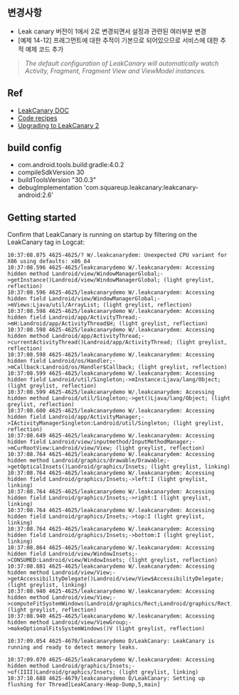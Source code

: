 ## 변경사항
* Leak canary 버전이 1에서 2로 변경되면서 설정과 관련된 여러부분 변경
* [예제 14-12] 프래그먼트에 대한 추적이 기본으로 되어있으므로 서비스에 대한 추적 예제 코드 추가
> *The default configuration of LeakCanary will automatically watch Activity, Fragment, Fragment View and ViewModel instances.*

## Ref
* [LeakCanary DOC](https://square.github.io/leakcanary/)
* [Code recipes](https://square.github.io/leakcanary/recipes/)
* [Upgrading to LeakCanary 2](https://square.github.io/leakcanary/upgrading-to-leakcanary-2.0)

## build config
* com.android.tools.build:gradle:4.0.2
* compileSdkVersion 30
* buildToolsVersion "30.0.3"
* debugImplementation 'com.squareup.leakcanary:leakcanary-android:2.6'

## Getting started
Confirm that LeakCanary is running on startup by filtering on the LeakCanary tag in Logcat:
``` 
10:37:08.075 4625-4625/? W/.leakcanarydem: Unexpected CPU variant for X86 using defaults: x86_64
10:37:08.596 4625-4625/leakcanarydemo W/.leakcanarydem: Accessing hidden method Landroid/view/WindowManagerGlobal;->getInstance()Landroid/view/WindowManagerGlobal; (light greylist, reflection)
10:37:08.596 4625-4625/leakcanarydemo W/.leakcanarydem: Accessing hidden field Landroid/view/WindowManagerGlobal;->mViews:Ljava/util/ArrayList; (light greylist, reflection)
10:37:08.598 4625-4625/leakcanarydemo W/.leakcanarydem: Accessing hidden field Landroid/app/ActivityThread;->mH:Landroid/app/ActivityThread$H; (light greylist, reflection)
10:37:08.598 4625-4625/leakcanarydemo W/.leakcanarydem: Accessing hidden method Landroid/app/ActivityThread;->currentActivityThread()Landroid/app/ActivityThread; (light greylist, reflection)
10:37:08.598 4625-4625/leakcanarydemo W/.leakcanarydem: Accessing hidden field Landroid/os/Handler;->mCallback:Landroid/os/Handler$Callback; (light greylist, reflection)
10:37:08.599 4625-4625/leakcanarydemo W/.leakcanarydem: Accessing hidden field Landroid/util/Singleton;->mInstance:Ljava/lang/Object; (light greylist, reflection)
10:37:08.599 4625-4625/leakcanarydemo W/.leakcanarydem: Accessing hidden method Landroid/util/Singleton;->get()Ljava/lang/Object; (light greylist, reflection)
10:37:08.600 4625-4625/leakcanarydemo W/.leakcanarydem: Accessing hidden field Landroid/app/ActivityManager;->IActivityManagerSingleton:Landroid/util/Singleton; (light greylist, reflection)
10:37:08.649 4625-4625/leakcanarydemo W/.leakcanarydem: Accessing hidden field Landroid/view/inputmethod/InputMethodManager;->mCurRootView:Landroid/view/View; (light greylist, reflection)
10:37:08.764 4625-4625/leakcanarydemo W/.leakcanarydem: Accessing hidden method Landroid/graphics/drawable/Drawable;->getOpticalInsets()Landroid/graphics/Insets; (light greylist, linking)
10:37:08.764 4625-4625/leakcanarydemo W/.leakcanarydem: Accessing hidden field Landroid/graphics/Insets;->left:I (light greylist, linking)
10:37:08.764 4625-4625/leakcanarydemo W/.leakcanarydem: Accessing hidden field Landroid/graphics/Insets;->right:I (light greylist, linking)
10:37:08.764 4625-4625/leakcanarydemo W/.leakcanarydem: Accessing hidden field Landroid/graphics/Insets;->top:I (light greylist, linking)
10:37:08.764 4625-4625/leakcanarydemo W/.leakcanarydem: Accessing hidden field Landroid/graphics/Insets;->bottom:I (light greylist, linking)
10:37:08.864 4625-4625/leakcanarydemo W/.leakcanarydem: Accessing hidden field Landroid/view/WindowInsets;->CONSUMED:Landroid/view/WindowInsets; (light greylist, reflection)
10:37:08.881 4625-4625/leakcanarydemo W/.leakcanarydem: Accessing hidden method Landroid/view/View;->getAccessibilityDelegate()Landroid/view/View$AccessibilityDelegate; (light greylist, linking)
10:37:08.940 4625-4625/leakcanarydemo W/.leakcanarydem: Accessing hidden method Landroid/view/View;->computeFitSystemWindows(Landroid/graphics/Rect;Landroid/graphics/Rect;)Z (light greylist, reflection)
10:37:08.940 4625-4625/leakcanarydemo W/.leakcanarydem: Accessing hidden method Landroid/view/ViewGroup;->makeOptionalFitsSystemWindows()V (light greylist, reflection)

10:37:09.054 4625-4670/leakcanarydemo D/LeakCanary: LeakCanary is running and ready to detect memory leaks.

10:37:09.070 4625-4625/leakcanarydemo W/.leakcanarydem: Accessing hidden method Landroid/graphics/Insets;->of(IIII)Landroid/graphics/Insets; (light greylist, linking)
10:37:10.688 4625-4679/leakcanarydemo D/LeakCanary: Setting up flushing for Thread[LeakCanary-Heap-Dump,5,main]
```

